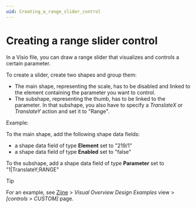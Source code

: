 ```yaml
---
uid: Creating_a_range_slider_control
---
```


# Creating a range slider control

In a Visio file, you can draw a range slider that visualizes and controls a certain parameter.

To create a slider, create two shapes and group them:

- The main shape, representing the scale, has to be disabled and linked to the element containing the parameter you want to control.
- The subshape, representing the thumb, has to be linked to the parameter. In that subshape, you also have to specify a *TranslateX* or *TranslateY* action and set it to "Range".

Example:

To the main shape, add the following shape data fields:

- a shape data field of type **Element** set to "219/1"
- a shape data field of type **Enabled** set to "false"

To the subshape, add a shape data field of type **Parameter** set to "1\|TranslateY;RANGE"

> [!TIP]
> For an example, see [Ziine](xref:ZiineDemoSystem) > *Visual Overview Design Examples* view > *[controls > CUSTOM]* page.
